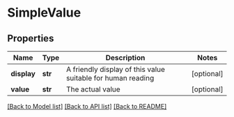 # SimpleValue

## Properties
Name | Type | Description | Notes
------------ | ------------- | ------------- | -------------
**display** | **str** | A friendly display of this value suitable for human reading | [optional] 
**value** | **str** | The actual value | [optional] 

[[Back to Model list]](../README.md#documentation-for-models) [[Back to API list]](../README.md#documentation-for-api-endpoints) [[Back to README]](../README.md)


